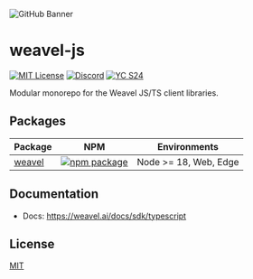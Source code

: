 ![GitHub Banner](https://www.dropbox.com/scl/fi/kxab974gk68f363sdnjrk/Weavel-Text-Logo-Light-BG.png?rlkey=bp3f48baupmgwk5ckfb3u4hm0&st=u3e6ueza&raw=1)

# weavel-js

[![MIT License](https://img.shields.io/badge/License-MIT-red.svg?style=flat-square)](https://opensource.org/licenses/MIT)
[![Discord](https://img.shields.io/discord/1245226859352952902?style=flat-square&logo=Discord&logoColor=white&label=Discord&color=%23434EE4)](https://weavel.ai/discord)
[![YC S24](https://img.shields.io/badge/Y%20Combinator-S24-orange?style=flat-square)](https://www.ycombinator.com/companies/weavel)

Modular monorepo for the Weavel JS/TS client libraries.

## Packages

| Package            | NPM                                                                                                           | Environments          |
| ------------------ | ------------------------------------------------------------------------------------------------------------- | --------------------- |
| [weavel](./weavel) | [![npm package](https://img.shields.io/npm/v/weavel?style=flat-square)](https://www.npmjs.com/package/weavel) | Node >= 18, Web, Edge |

## Documentation

- Docs: https://weavel.ai/docs/sdk/typescript

## License

[MIT](LICENSE)
